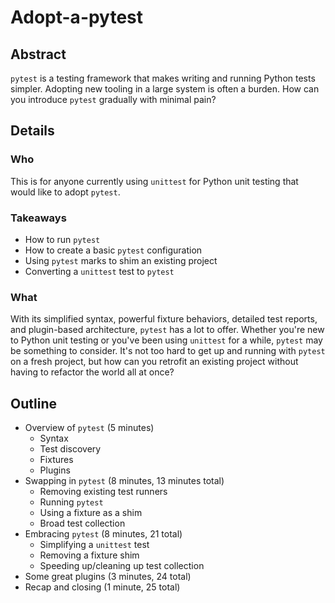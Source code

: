 # Adopt-a-pytest

## Abstract

`pytest` is a testing framework that makes writing and running Python tests simpler.
Adopting new tooling in a large system is often a burden.
How can you introduce `pytest` gradually with minimal pain?


## Details

### Who

This is for anyone currently using `unittest` for Python unit testing that would like to adopt `pytest`.

### Takeaways

* How to run `pytest`
* How to create a basic `pytest` configuration
* Using `pytest` marks to shim an existing project
* Converting a `unittest` test to `pytest`

### What

With its simplified syntax, powerful fixture behaviors, detailed test reports, and plugin-based architecture, `pytest` has a lot to offer.
Whether you're new to Python unit testing or you've been using `unittest` for a while, `pytest` may be something to consider.
It's not too hard to get up and running with `pytest` on a fresh project, but how can you retrofit an existing project without having to refactor the world all at once?


## Outline

* Overview of `pytest` (5 minutes)
    * Syntax
    * Test discovery
    * Fixtures
    * Plugins
* Swapping in `pytest` (8 minutes, 13 minutes total)
    * Removing existing test runners
    * Running `pytest`
    * Using a fixture as a shim
    * Broad test collection
* Embracing `pytest` (8 minutes, 21 total)
    * Simplifying a `unittest` test
    * Removing a fixture shim
    * Speeding up/cleaning up test collection
* Some great plugins (3 minutes, 24 total)
* Recap and closing (1 minute, 25 total)
